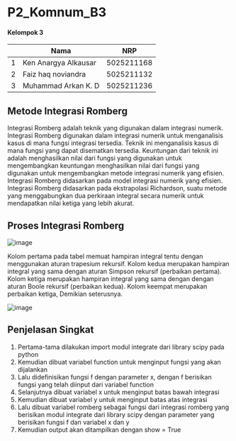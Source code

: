 # P2_Komnum_B3

#### Kelompok 3
| | Nama  | NRP |
| ------------- | ------------- | ------------- |
| 1 | Ken Anargya Alkausar | 5025211168 |
| 2 | Faiz haq noviandra  | 5025211132 |
| 3 | Muhammad Arkan K. D  | 5025211236 |

## Metode Integrasi Romberg
Integrasi Romberg adalah teknik yang digunakan dalam integrasi numerik. Integrasi Romberg digunakan dalam integrasi numerik untuk menganalisis kasus di mana fungsi integrasi tersedia. Teknik ini menganalisis kasus di mana fungsi yang dapat disematkan tersedia. Keuntungan dari teknik ini adalah menghasilkan nilai dari fungsi yang digunakan untuk mengembangkan keuntungan menghasilkan nilai dari fungsi yang digunakan untuk mengembangkan metode integrasi numerik yang efisien. Integrasi Romberg didasarkan pada model integrasi numerik yang efisien. Integrasi Romberg didasarkan pada ekstrapolasi Richardson, suatu metode yang menggabungkan dua perkiraan integral secara numerik untuk mendapatkan nilai ketiga yang lebih akurat.

## Proses Integrasi Romberg
![image](https://user-images.githubusercontent.com/92387421/209123747-50fe2822-f8c4-462b-a881-efa07d8a5eef.png)

Kolom pertama pada tabel memuat hampiran integral tentu dengan menggunakan aturan trapesium rekursif. Kolom kedua merupakan hampiran integral yang sama dengan aturan Simpson rekursif (perbaikan pertama). Kolom ketiga merupakan hampiran integral yang sama dengan dengan aturan Boole rekursif (perbaikan kedua). Kolom keempat merupakan perbaikan ketiga, Demikian seterusnya.


![image](https://user-images.githubusercontent.com/92387421/209201643-ff142159-da78-428f-a839-fdcf3d578d49.png)

## Penjelasan Singkat
  1.  Pertama-tama dilakukan import modul integrate dari library scipy pada python
  2.  Kemudian dibuat variabel function untuk menginput fungsi yang akan dijalankan
  3.  Lalu didefinisikan fungsi f dengan parameter x, dengan f berisikan fungsi yang telah diinput dari variabel function
  4.  Selanjutnya dibuat variabel x untuk menginput batas bawah integrasi
  5.  Kemudian dibuat variabel y untuk menginput batas atas integrasi
  6.  Lalu dibuat variabel romberg sebagai fungsi dari integrasi romberg yang berisikan modul integrate dari library scipy dengan parameter yang berisikan fungsi f dan variabel x dan y
  7.  Kemudian output akan ditampilkan dengan show = True
